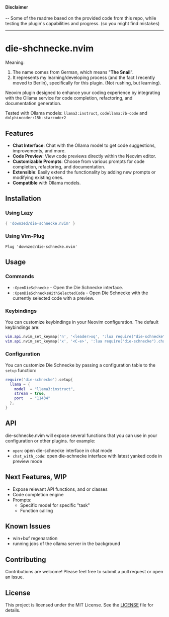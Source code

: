 #### Disclaimer
-- Some of the readme based on the provided code from this repo, while testing the plugin's capabilities and progress.
(so you might find mistakes)

---

# die-shchnecke.nvim

Meaning:
1. The name comes from German, which means "**The Snail**".
2. It represents my learning/developing process (and the fact I recently moved to Berlin), specifically for this plugin. (Not rushing, but learning).

Neovim plugin designed to enhance your coding experience by integrating with the Ollama service for code completion,
refactoring, and documentation generation.

Tested with Ollama models: `llama3:instruct`, `codellama:7b-code` and `dolphincoder:15b-starcoder2`


## Features

- **Chat Interface**: Chat with the Ollama model to get code suggestions, improvements, and more.
- **Code Preview**: View code previews directly within the Neovim editor.
- **Customizable Prompts**: Choose from various prompts for code completion, refactoring, and documentation.
- **Extensible**: Easily extend the functionality by adding new prompts or modifying existing ones.
- **Compatible** with Ollama models.

## Installation

### Using Lazy

```lua
{ 'downzed/die-schnecke.nvim' }
```

### Using Vim-Plug

```vim
Plug 'downzed/die-schnecke.nvim'
```

## Usage

### Commands

- `:OpenDieSchnecke` - Open the Die Schnecke interface.
- `:OpenDieSchneckeWithSelectedCode` - Open Die Schnecke with the currently selected code with a preview.

### Keybindings

You can customize keybindings in your Neovim configuration. The default keybindings are:

```lua
vim.api.nvim_set_keymap('n', '<leader>xq', ':lua require("die-schnecke").open()<CR>', { noremap = true, silent = true })
vim.api.nvim_set_keymap('x', '<C-e>', ':lua require("die-schnecke").chat_with_code()<CR>', { noremap = true, silent = true })
```

### Configuration

You can customize Die Schnecke by passing a configuration table to the `setup` function:

```lua
require('die-schnecke').setup{
  llama = {
    model  = "llama3:instruct",
    stream = true,
    port   = "11434"
  },
}
```

## API

die-schnecke.nvim will expose several functions that you can use in your configuration or other plugins.
for example:
- `open`: open die-schnecke interface in chat mode
- `chat_with_code`: open die-schnecke interface with latest yanked code in preview mode


## Next Features, WIP

- Expose relevant API functions, and or classes
- Code completion engine
- Prompts:
    - Specific model for specific "task"
    - Function calling

## Known Issues
- win+buf regenaration
- running jobs of the ollama server in the background

## Contributing

Contributions are welcome! Please feel free to submit a pull request or open an issue.

## License

This project is licensed under the MIT License. See the [LICENSE](LICENSE) file for details.
